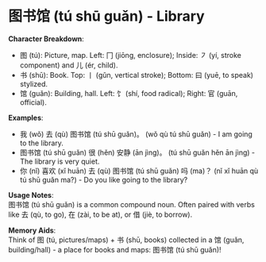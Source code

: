 # **图书馆 (tú shū guǎn) - Library**

**Character Breakdown**:  
- 图 (tú): Picture, map. Left: 冂 (jiōng, enclosure); Inside: ㇇ (yí, stroke component) and 儿 (ér, child).  
- 书 (shū): Book. Top: 丨 (gǔn, vertical stroke); Bottom: 曰 (yuē, to speak) stylized.  
- 馆 (guǎn): Building, hall. Left: 饣 (shí, food radical); Right: 官 (guān, official).

**Examples**:  
- 我 (wǒ) 去 (qù) 图书馆 (tú shū guǎn)。 (wǒ qù tú shū guǎn) - I am going to the library.  
- 图书馆 (tú shū guǎn) 很 (hěn) 安静 (ān jìng)。 (tú shū guǎn hěn ān jìng) - The library is very quiet.  
- 你 (nǐ) 喜欢 (xǐ huān) 去 (qù) 图书馆 (tú shū guǎn) 吗 (ma)？ (nǐ xǐ huān qù tú shū guǎn ma?) - Do you like going to the library?

**Usage Notes**:  
图书馆 (tú shū guǎn) is a common compound noun. Often paired with verbs like 去 (qù, to go), 在 (zài, to be at), or 借 (jiè, to borrow).

**Memory Aids**:  
Think of 图 (tú, pictures/maps) + 书 (shū, books) collected in a 馆 (guǎn, building/hall) - a place for books and maps: 图书馆 (tú shū guǎn)!